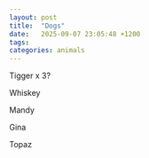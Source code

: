 ```yaml
---
layout: post
title:  "Dogs"
date:   2025-09-07 23:05:48 +1200
tags: 
categories: animals
---
```


Tigger x 3?

Whiskey

Mandy

Gina

Topaz